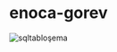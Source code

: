 # enoca-gorev

![sqltabloşema](https://user-images.githubusercontent.com/77499586/179699662-3b9c7f10-9d89-4039-9b96-53e2209ad987.png)
